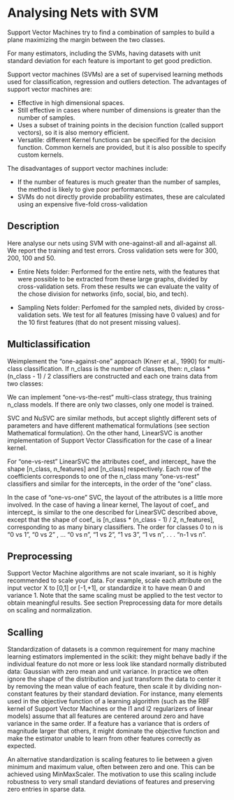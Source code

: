 Analysing Nets with SVM
===========================================================

Support Vector Machines try to find a combination of samples to build a plane maximizing the margin between the two classes. 

For many estimators, including the SVMs, having datasets with unit standard deviation for each feature is important to get good prediction.



Support vector machines (SVMs) are a set of supervised learning methods used for classification, regression and outliers detection.
The advantages of support vector machines are:

- Effective in high dimensional spaces.
- Still effective in cases where number of dimensions is greater than the number of samples.
- Uses a subset of training points in the decision function (called support vectors), so it is also memory efficient.
- Versatile: different Kernel functions can be specified for the decision function. Common kernels are provided, but it is also possible to specify custom kernels.

The disadvantages of support vector machines include:

- If the number of features is much greater than the number of samples, the method is likely to give poor performances.
- SVMs do not directly provide probability estimates, these are calculated using an expensive five-fold cross-validation




Description
-----------

Here analyse our nets using SVM with one-against-all and all-against all. We report the training and test errors.
Cross validation sets were for 300, 200, 100 and 50.

* Entire Nets folder:
Performed for the entire nets, with the features that were possible to be extracted from these large graphs, divided by cross-validation sets. From these results we can evaluate the vality of the chose division for networks (info, social, bio, and tech).

* Sampling Nets folder:
Perfomed for the sampled nets, divided by cross-validation sets. We test for all features (missing have 0 values) and for the 10 first features (that do not present missing values).




Multiclassification
-------------------

Weimplement the “one-against-one” approach (Knerr et al., 1990) for multi- class classification. If n_class is the number of classes, then:
n_class * (n_class - 1) / 2 
classifiers are constructed and each one trains data from two classes:

We can implement “one-vs-the-rest” multi-class strategy, thus training n_class models. If there are only two classes, only one model is trained.

SVC and NuSVC are similar methods, but accept slightly different sets of parameters and have different mathematical formulations (see section Mathematical formulation). On the other hand, LinearSVC is another implementation of Support Vector Classification for the case of a linear kernel.

For “one-vs-rest” LinearSVC the attributes coef_ and intercept_ have the shape [n_class, n_features] and [n_class] respectively. Each row of the coefficients corresponds to one of the n_class many “one-vs-rest” classifiers and similar for the intercepts, in the order of the “one” class.

In the case of “one-vs-one” SVC, the layout of the attributes is a little more involved. In the case of having a linear kernel, The layout of coef_ and intercept_ is similar to the one described for LinearSVC described above, except that the shape of coef_ is [n_class * (n_class - 1) / 2, n_features], corresponding to as many binary classifiers. The order for classes 0 to n is “0 vs 1”, “0 vs 2” , ... “0 vs n”, “1 vs 2”, “1 vs 3”, “1 vs n”, . . . “n-1 vs n”.


Preprocessing
-------------
Support Vector Machine algorithms are not scale invariant, so it is highly recommended to scale your data. For example, scale each attribute on the input vector X to [0,1] or [-1,+1], or standardize it to have mean 0 and variance 1. Note that the same scaling must be applied to the test vector to obtain meaningful results. See section Preprocessing data for more details on scaling and normalization.



Scalling
--------
Standardization of datasets is a common requirement for many machine learning estimators implemented in the scikit: they might behave badly if the individual feature do not more or less look like standard normally distributed data: Gaussian with zero mean and unit variance.
In practice we often ignore the shape of the distribution and just transform the data to center it by removing the mean value of each feature, then scale it by dividing non-constant features by their standard deviation.
For instance, many elements used in the objective function of a learning algorithm (such as the RBF kernel of Support Vector Machines or the l1 and l2 regularizers of linear models) assume that all features are centered around zero and have variance in the same order. If a feature has a variance that is orders of magnitude larger that others, it might dominate the objective function and make the estimator unable to learn from other features correctly as expected.

An alternative standardization is scaling features to lie between a given minimum and maximum value, often between zero and one. This can be achieved using MinMaxScaler.
The motivation to use this scaling include robustness to very small standard deviations of features and preserving zero entries in sparse data.